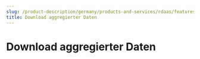 ```yaml
---
slug: /product-description/germany/products-and-services/rdaas/features/aggregated-export
title: Download aggregierter Daten
---
```


# Download aggregierter Daten
